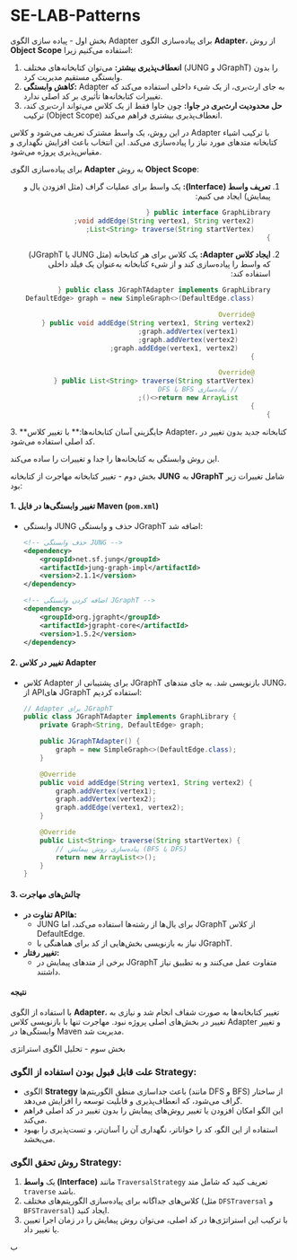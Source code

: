 # SE-LAB-Patterns
بخش اول - پیاده سازی الگوی Adapter
برای پیاده‌سازی الگوی **Adapter**، از روش **Object Scope** استفاده می‌کنیم زیرا:

1. **انعطاف‌پذیری بیشتر:** می‌توان کتابخانه‌های مختلف (JUNG و JGraphT) را بدون وابستگی مستقیم مدیریت کرد.
2. **کاهش وابستگی:** Adapter به جای ارث‌بری، از یک شیء داخلی استفاده می‌کند که تغییرات کتابخانه‌ها تأثیری بر کد اصلی ندارد.
3. **حل محدودیت ارث‌بری در جاوا:** چون جاوا فقط از یک کلاس می‌تواند ارث‌بری کند، ترکیب (Object Scope) انعطاف‌پذیری بیشتری فراهم می‌کند.

در این روش، یک واسط مشترک تعریف می‌شود و کلاس Adapter با ترکیب اشیاء کتابخانه متدهای مورد نیاز را پیاده‌سازی می‌کند. این انتخاب باعث افزایش نگهداری و مقیاس‌پذیری پروژه می‌شود.


برای پیاده‌سازی الگوی **Adapter** به روش **Object Scope**:
<div style="direction: rtl; text-align: right;">

1. **تعریف واسط (Interface):** یک واسط برای عملیات گراف (مثل افزودن یال و پیمایش) ایجاد می کنیم:
   ```java
   public interface GraphLibrary {
       void addEdge(String vertex1, String vertex2);
       List<String> traverse(String startVertex);
   }
   ```

2. **ایجاد کلاس Adapter:** یک کلاس برای هر کتابخانه (مثل JUNG یا JGraphT) که واسط را پیاده‌سازی کند و از شیء کتابخانه به‌عنوان یک فیلد داخلی استفاده کند:
   ```java
   public class JGraphTAdapter implements GraphLibrary {
       private Graph<String, DefaultEdge> graph = new SimpleGraph<>(DefaultEdge.class);

       @Override
       public void addEdge(String vertex1, String vertex2) {
           graph.addVertex(vertex1);
           graph.addVertex(vertex2);
           graph.addEdge(vertex1, vertex2);
       }

       @Override
       public List<String> traverse(String startVertex) {
           // پیاده‌سازی BFS یا DFS
           return new ArrayList<>();
       }
   }
   ```
</div>
3. **جایگزینی آسان کتابخانه‌ها:** با تغییر کلاس Adapter، کتابخانه جدید بدون تغییر در کد اصلی استفاده می‌شود.

این روش وابستگی به کتابخانه‌ها را جدا و تغییرات را ساده می‌کند.


بخش دوم - تغییر کتابخانه
مهاجرت از کتابخانه **JUNG** به **JGraphT** شامل تغییرات زیر بود:

#### **1. تغییر وابستگی‌ها در فایل Maven (`pom.xml`)**
- وابستگی JUNG حذف و وابستگی JGraphT اضافه شد:
  ```xml
  <!-- حذف وابستگی JUNG -->
  <dependency>
      <groupId>net.sf.jung</groupId>
      <artifactId>jung-graph-impl</artifactId>
      <version>2.1.1</version>
  </dependency>

  <!-- اضافه کردن وابستگی JGraphT -->
  <dependency>
      <groupId>org.jgrapht</groupId>
      <artifactId>jgrapht-core</artifactId>
      <version>1.5.2</version>
  </dependency>
  ```


#### **2. تغییر در کلاس Adapter**
- کلاس Adapter برای پشتیبانی از JGraphT بازنویسی شد. به جای متدهای JUNG، از API‌های JGraphT استفاده کردیم:
  ```java
  // Adapter برای JGraphT
  public class JGraphTAdapter implements GraphLibrary {
      private Graph<String, DefaultEdge> graph;

      public JGraphTAdapter() {
          graph = new SimpleGraph<>(DefaultEdge.class);
      }

      @Override
      public void addEdge(String vertex1, String vertex2) {
          graph.addVertex(vertex1);
          graph.addVertex(vertex2);
          graph.addEdge(vertex1, vertex2);
      }

      @Override
      public List<String> traverse(String startVertex) {
          // پیاده‌سازی روش پیمایش (BFS یا DFS)
          return new ArrayList<>();
      }
  }
  ```

#### **3. چالش‌های مهاجرت**
- **تفاوت در API‌ها:** 
  - JUNG برای یال‌ها از رشته‌ها استفاده می‌کند، اما JGraphT از کلاس DefaultEdge.
  - نیاز به بازنویسی بخش‌هایی از کد برای هماهنگی با JGraphT.
- **تغییر رفتار:** 
  - برخی از متدهای پیمایش در JGraphT متفاوت عمل می‌کنند و به تطبیق نیاز داشتند.


#### **نتیجه**
با استفاده از الگوی **Adapter**، تغییر کتابخانه‌ها به صورت شفاف انجام شد و نیازی به تغییر در بخش‌های اصلی پروژه نبود. مهاجرت تنها با بازنویسی کلاس Adapter و تغییر وابستگی‌ها در Maven مدیریت شد.

بخش سوم - تحلیل الگوی استراتژی

### **علت قابل قبول بودن استفاده از الگوی Strategy:**
- الگوی **Strategy** باعث جداسازی منطق الگوریتم‌ها (مانند DFS و BFS) از ساختار گراف می‌شود، که انعطاف‌پذیری و قابلیت توسعه را افزایش می‌دهد.
- این الگو امکان افزودن یا تغییر روش‌های پیمایش را بدون تغییر در کد اصلی فراهم می‌کند.
- استفاده از این الگو، کد را خواناتر، نگهداری آن را آسان‌تر، و تست‌پذیری را بهبود می‌بخشد.


### **روش تحقق الگوی Strategy:**
1. یک **واسط (Interface)** مانند `TraversalStrategy` تعریف کنید که شامل متد `traverse` باشد.
2. کلاس‌های جداگانه برای پیاده‌سازی الگوریتم‌های مختلف (مثل `DFSTraversal` و `BFSTraversal`) ایجاد کنید.
3. با ترکیب این استراتژی‌ها در کد اصلی، می‌توان روش پیمایش را در زمان اجرا تعیین یا تغییر داد.


ب

